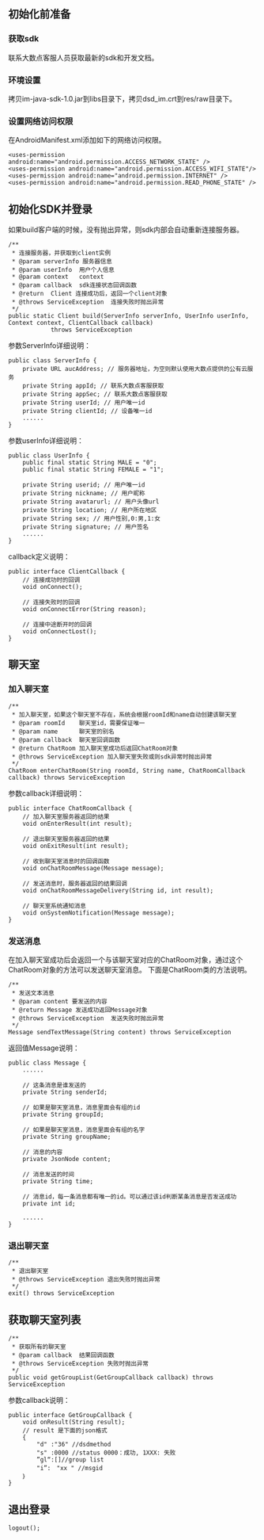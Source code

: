 

## 初始化前准备

### 获取sdk

联系大数点客服人员获取最新的sdk和开发文档。

### 环境设置

拷贝im-java-sdk-1.0.jar到libs目录下，拷贝dsd_im.crt到res/raw目录下。

### 设置网络访问权限

在AndroidManifest.xml添加如下的网络访问权限。

```
<uses-permission android:name="android.permission.ACCESS_NETWORK_STATE" />
<uses-permission android:name="android.permission.ACCESS_WIFI_STATE"/>
<uses-permission android:name="android.permission.INTERNET" />
<uses-permission android:name="android.permission.READ_PHONE_STATE" />
```

## 初始化SDK并登录

如果build客户端的时候，没有抛出异常，则sdk内部会自动重新连接服务器。

```
/**
 * 连接服务器，并获取到client实例
 * @param serverInfo 服务器信息 
 * @param userInfo	用户个人信息
 * @param context   context
 * @param callback	sdk连接状态回调函数
 * @return	Client 连接成功后，返回一个client对象	
 * @throws ServiceException  连接失败时抛出异常
 */
public static Client build(ServerInfo serverInfo, UserInfo userInfo, Context context, ClientCallback callback) 
			throws ServiceException
```

参数ServerInfo详细说明：

```
public class ServerInfo {
	private URL aucAddress; // 服务器地址，为空则默认使用大数点提供的公有云服务
	private String appId; // 联系大数点客服获取
	private String appSec; // 联系大数点客服获取
	private String userId; // 用户唯一id
	private String clientId; // 设备唯一id
	......
}
````

参数userInfo详细说明：

```
public class UserInfo {
	public final static String MALE = "0";
	public final static String FEMALE = "1";

	private String userid; // 用户唯一id
	private String nickname; // 用户昵称
	private String avatarurl; // 用户头像url
	private String location; // 用户所在地区
	private String sex; // 用户性别,0:男,1:女
	private String signature; // 用户签名
	......
}
```

callback定义说明：

```
public interface ClientCallback {
	// 连接成功时的回调
	void onConnect();
	
	// 连接失败时的回调
	void onConnectError(String reason);
	
	// 连接中途断开时的回调
	void onConnectLost();
}
```


## 聊天室

### 加入聊天室

```
/**
 * 加入聊天室，如果这个聊天室不存在，系统会根据roomId和name自动创建该聊天室
 * @param roomId	聊天室id，需要保证唯一
 * @param name		聊天室的别名
 * @param callback	聊天室回调函数
 * @return ChatRoom	加入聊天室成功后返回ChatRoom对象
 * @throws ServiceException 加入聊天室失败或则sdk异常时抛出异常
 */
ChatRoom enterChatRoom(String roomId, String name, ChatRoomCallback callback) throws ServiceException 
```

参数callback详细说明：

```
public interface ChatRoomCallback {
	// 加入聊天室服务器返回的结果
	void onEnterResult(int result);

	// 退出聊天室服务器返回的结果
	void onExitResult(int result);

	// 收到聊天室消息时的回调函数
	void onChatRoomMessage(Message message);

	// 发送消息时，服务器返回的结果回调
	void onChatRoomMessageDelivery(String id, int result);

	// 聊天室系统通知消息
	void onSystemNotification(Message message);
}
```

### 发送消息

在加入聊天室成功后会返回一个与该聊天室对应的ChatRoom对象，通过这个ChatRoom对象的方法可以发送聊天室消息。
下面是ChatRoom类的方法说明。

```
/**
 * 发送文本消息
 * @param content 要发送的内容
 * @return Message 发送成功返回Message对象
 * @throws ServiceException  发送失败时抛出异常
 */
Message sendTextMessage(String content) throws ServiceException
```

返回值Message说明：

```
public class Message {
	......

	// 这条消息是谁发送的
	private String senderId;

	// 如果是聊天室消息，消息里面会有组的id
	private String groupId;

	// 如果是聊天室消息，消息里面会有组的名字
	private String groupName;

	// 消息的内容
	private JsonNode content;

	// 消息发送的时间
	private String time;

	// 消息id，每一条消息都有唯一的id。可以通过该id判断某条消息是否发送成功
	private int id;

	......
}
```

### 退出聊天室

```
/**
 * 退出聊天室
 * @throws ServiceException 退出失败时抛出异常
 */
exit() throws ServiceException 
```

## 获取聊天室列表

```
/**
 * 获取所有的聊天室
 * @param callback 	结果回调函数
 * @throws ServiceException	失败时抛出异常
 */
public void getGroupList(GetGroupCallback callback) throws ServiceException
```

参数callback说明：

```
public interface GetGroupCallback {
	void onResult(String result);
	// result 是下面的json格式
	{
	    "d" :"36" //dsdmethod
	    "s" :0000 //status 0000：成功, 1XXX: 失败
	    ”gl“:[]//group list
	    "i”:　"xx " //msgid
	｝
}
```

## 退出登录

```
logout();
```